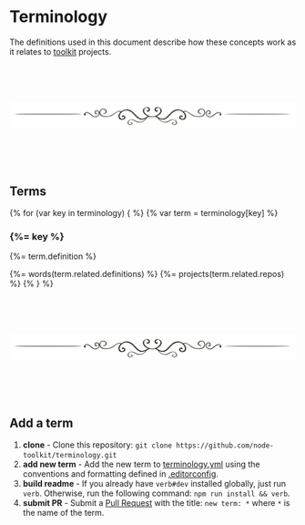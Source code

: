 # Terminology

The definitions used in this document describe how these concepts work as it relates to [toolkit](https://github.com/toolkit) projects.

<!-- toc -->

<br>
<br>
<br>

![separator](./separator.png)

<br>
<br>
<br>


## Terms

{% for (var key in terminology) { %}
{% var term = terminology[key] %}
### {%= key %}
{%= term.definition %}

{%= words(term.related.definitions) %}
{%= projects(term.related.repos) %}
{% } %}


<br>
<br>
<br>

![separator](./separator.png)

<br>
<br>
<br>

## Add a term

1. **clone** - Clone this repository: `git clone https://github.com/node-toolkit/terminology.git`
1. **add new term** - Add the new term to [terminology.yml](./terminology.yml) using the conventions and formatting defined in [.editorconfig](.editorconfig).
1. **build readme** - If you already have `verb#dev` installed globally, just run `verb`. Otherwise, run the following command: `npm run install && verb`.
1. **submit PR** - Submit a [Pull Request]() with the title: `new term: *` where `*` is the name of the term.
